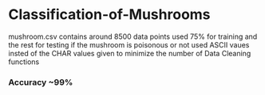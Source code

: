 # Classification-of-Mushrooms
mushroom.csv contains around 8500 data points
used 75% for training and the rest for testing if the mushroom is poisonous or not
used ASCII vaues insted of the CHAR values given to minimize the number of Data Cleaning functions

### Accuracy ~99%
